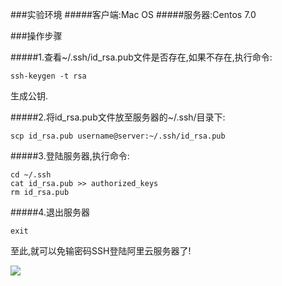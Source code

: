 ###实验环境
#####客户端:Mac OS
#####服务器:Centos 7.0

###操作步骤

#####1.查看~/.ssh/id_rsa.pub文件是否存在,如果不存在,执行命令:

```ssh-keygen -t rsa```

生成公钥.

#####2.将id_rsa.pub文件放至服务器的~/.ssh/目录下:

```scp id_rsa.pub username@server:~/.ssh/id_rsa.pub```

#####3.登陆服务器,执行命令:

```
cd ~/.ssh
cat id_rsa.pub >> authorized_keys
rm id_rsa.pub
```

#####4.退出服务器

```
exit
```

至此,就可以免输密码SSH登陆阿里云服务器了!

![](http://123.57.28.146/Public/Images/201602231.png)

